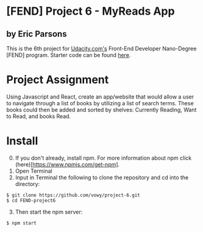 # [FEND] Project 6 - MyReads App

by Eric Parsons
---
This is the 6th project for [Udacity.com's](https://udacity.com/) Front-End Developer Nano-Degree [FEND] program. Starter code can be found [here](https://github.com/udacity/reactnd-project-myreads-starter).

# Project Assignment

Using Javascript and React, create an app/website that would allow a user to navigate through a list of books by utilizing a list of search terms. These books could then be added and sorted by shelves: Currently Reading, Want to Read, and books Read.

# Install

0. If you don't already, install npm. For more information about npm click (here)[https://www.npmjs.com/get-npm].
1. Open Terminal
2. Input in Terminal the following to clone the repository and cd into the directory:
```Terminal
$ git clone https://github.com/vowy/project-6.git
$ cd FEND-project6
```
3.  Then start the npm server:
```
$ npm start
```
